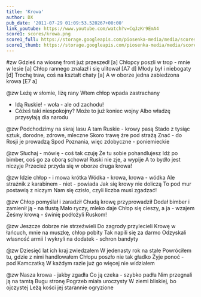 ```yaml
---
title: 'Krowa'
author: DX
pub_date: '2011-07-29 01:09:53.520267+00:00'
link_youtube: https://www.youtube.com/watch?v=CqJzKr9EmA4
score1: scores/krowa.png
score1_full: https://storage.googleapis.com/piosenka-media/media/scores/krowa.png
score1_thumb: https://storage.googleapis.com/piosenka-media/media/scores/krowa.png.180x0_q85_upscale.jpg
---
```


#zw
Gdzieś na wiosnę front już przeszedł [a]
Chłopcy poszli w trop - mnie w lesie [a]
Chłop rannego znalazł i się ulitował [A7 d]
Młody był i niebogaty [d]
Trochę traw, coś na kształt chaty [a]
A w oborze jedna zabiedzona krowa [E7 a]

@zw
Leżę w słomie, liżę rany
Wtem chłop wpada zastrachany
- Idą Ruskie! - woła - ale od zachodu!
- Cóżeś taki niespokojny?
Może to już koniec wojny
Albo władzę przysyłają dla narodu

@zw
Podchodzimy na skraj lasu
A tam Ruskie - krowy pasą
Stado z tysiąc sztuk, dorodne, zdrowe, mleczne
Skoro trawę żre pod strażą
Znać - do Rosji je prowadzą
Spod Poznania, więc zdobyczne - poniemieckie

@zw
Słuchaj - mówię - coś tak czuję
Że tu sobie pohandlujesz
Idź po bimber, coś go za oborą schował
Ruski nie zje, a wypije
A to bydło jest niczyje
Przecież przyda się w oborze druga krowa!

@zw
Idzie chłop - i mowa krótka
Wódka - krowa, krowa - wódka
Ale strażnik z karabinem - niet - powiada
Jak się krowy nie doliczą
To pod mur postawią z niczym
Nam się czisło, czyli liczba musi zgadzać!

@zw
Chłop pomyślał i zaradził
Chudą krowę przyprowadził
Dodał bimber i zamienił ją - na tłustą
Mało ryczy, mleko daje
Chłop się cieszy, a ja - wzajem
Żeśmy krową - świnię podłożyli Ruskom!

@zw
Jeszcze dobrze nie strzeźwieli
Do zagrody przylecieli
Krowę w łańcuch, mnie na muszkę, chłop pobity
Tak napili się za darmo
Odzyskali własność armii
I wykryli na dodatek - schron bandyty

@zw
Dziesięć lat ich kraj zwiedzałem
W jedenasty rok na stałe
Powróciłem tu, gdzie z nimi handlowałem
Chłopu poszło nie tak gładko
Żyje ponoć - pod Kamczatką
W każdym razie już go więcej nie widziałem

@zw
Nasza krowa - jakby zgadła
Co ją czeka - szybko padła
Nim przegnali ją na tamtą Bugu stronę
Pogrzeb miała uroczysty
W ziemi bliskiej, bo ojczystej
Leżą kości jej starannie ogryzione